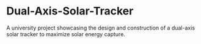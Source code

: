 # Dual-Axis-Solar-Tracker
A university project showcasing the design and construction of a dual-axis solar tracker to maximize solar energy capture.
